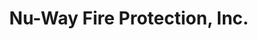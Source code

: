 ---
title: "Nu-Way Fire Protection, Inc."
url: /phoenix/nu-way-fire-protection-inc/
shop: wholesale
---